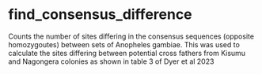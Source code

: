 # find_consensus_difference
Counts the number of sites differing in the consensus sequences (opposite homozygoutes) between sets of Anopheles gambiae.
This was used to calculate the sites differing between potential cross fathers from Kisumu and Nagongera colonies as shown in table 3 of Dyer et al 2023
